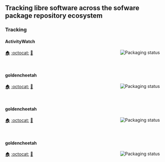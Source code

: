 ## Tracking libre software across the sofware package repository ecosystem

### Tracking

#### ActivityWatch
<a href="https://repology.org/project/activitywatch/versions">
    <img src="https://repology.org/badge/vertical-allrepos/activitywatch.svg?columns=3&header=ActivityWatch" alt="Packaging status" align="right">
</a>

[:house:](https://activitywatch.net/) [:octocat:](https://github.com/ActivityWatch/activitywatch) [:bookmark:](https://github.com/ActivityWatch/activitywatch/releases)

<br clear="right"/>

#### goldencheetah
<a href="https://repology.org/project/goldencheetah/versions">
    <img src="https://repology.org/badge/vertical-allrepos/goldencheetah.svg?columns=3&header=goldencheetah" alt="Packaging status" align="right">
</a>

[:house:](https://goldencheetah.org/) [:octocat:](https://github.com/GoldenCheetah/GoldenCheetah) [:bookmark:](http://www.goldencheetah.org/RELEASE/release-notes.html)

<br clear="right"/>

#### goldencheetah
<a href="https://repology.org/project/goldencheetah/versions">
    <img src="https://repology.org/badge/vertical-allrepos/goldencheetah.svg?columns=3&header=goldencheetah" alt="Packaging status" align="right">
</a>

[:house:](https://goldencheetah.org/) [:octocat:](https://github.com/GoldenCheetah/GoldenCheetah) [:bookmark:](http://www.goldencheetah.org/RELEASE/release-notes.html)

<br clear="right"/>

#### goldencheetah
<a href="https://repology.org/project/goldencheetah/versions">
    <img src="https://repology.org/badge/vertical-allrepos/goldencheetah.svg?columns=3&header=goldencheetah" alt="Packaging status" align="right">
</a>

[:house:](https://goldencheetah.org/) [:octocat:](https://github.com/GoldenCheetah/GoldenCheetah) [:bookmark:](http://www.goldencheetah.org/RELEASE/release-notes.html)

<br clear="right"/>
